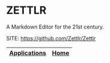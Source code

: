 # ZETTLR
 
 A Markdown Editor for the 21st century.
 
 SITE: https://github.com/Zettlr/Zettlr

 | [Applications](https://portable-linux-apps.github.io/apps.html) | [Home](https://portable-linux-apps.github.io)
 | --- | --- |
